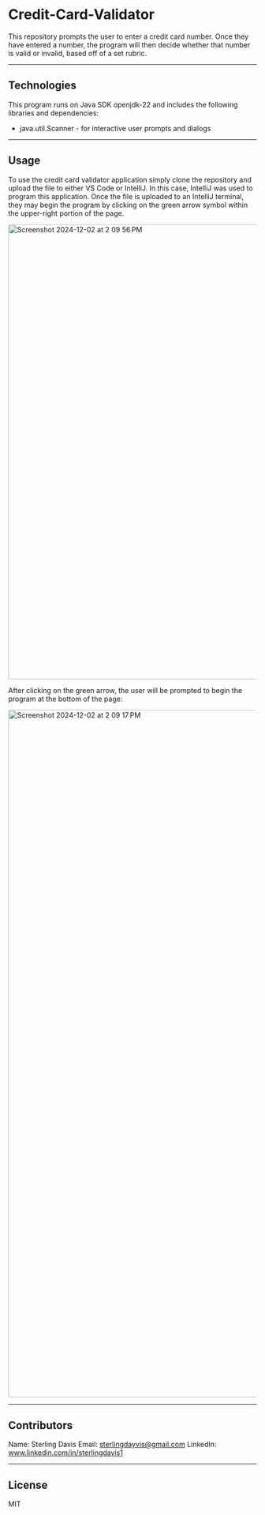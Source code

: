 # Credit-Card-Validator

This repository prompts the user to enter a credit card number. Once they have entered a number, the program will then decide whether that number is valid or invalid, based off of a set rubric.

---

## Technologies 

This program runs on Java SDK openjdk-22 and includes the following libraries and dependencies:

* java.util.Scanner - for interactive user prompts and dialogs 

---

## Usage 

To use the credit card validator application simply clone the repository and upload the file to either VS Code or IntelliJ. In this case, IntelliJ was used to program this application. Once the file is uploaded to an IntelliJ terminal, they may begin the program by clicking on the green arrow symbol within the upper-right portion of the page. 


<img width="921" alt="Screenshot 2024-12-02 at 2 09 56 PM" src="https://github.com/user-attachments/assets/3e87f97f-be98-48e0-bfb2-ec420756d48e">


After clicking on the green arrow, the user will be prompted to begin the program at the bottom of the page: 


<img width="1392" alt="Screenshot 2024-12-02 at 2 09 17 PM" src="https://github.com/user-attachments/assets/2a8acc48-d0eb-4f0a-af08-3bf0a6f72037">

---

## Contributors

Name: Sterling Davis 
Email: sterlingdayvis@gmail.com
LinkedIn: www.linkedin.com/in/sterlingdavis1

---

## License

MIT

